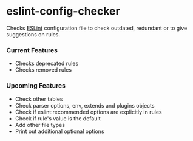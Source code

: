 # eslint-config-checker

Checks [ESLint](https://eslint.org/docs/rules/) configuration file to check outdated, redundant or to give
suggestions on rules.

### Current Features

- Checks deprecated rules
- Checks removed rules

### Upcoming Features

- Check other tables
- Check parser options, env, extends and plugins objects
- Check if eslint:recommended options are explicitly in rules
- Check if rule's value is the default
- Add other file types
- Print out additional optional options
